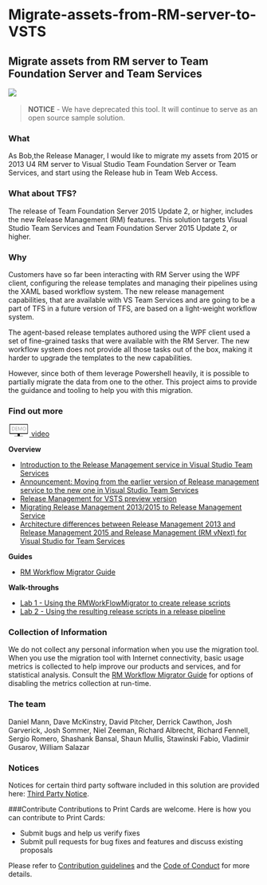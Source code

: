 # Migrate-assets-from-RM-server-to-VSTS

## Migrate assets from RM server to Team Foundation Server and Team Services ##

![](https://almrangers.visualstudio.com/DefaultCollection/_apis/public/build/definitions/7f3cfb9a-d1cb-4e66-9d36-1af87b906fe9/83/badge)

> **NOTICE** - We have deprecated this tool. It will continue to serve as an open source sample solution.

### What ###
As Bob,the Release Manager, I would like to migrate my assets from 2015 or 2013 U4 RM server to Visual Studio Team Foundation Server or Team Services, and start using the Release hub in Team Web Access. 

### What about TFS? ###

The release of Team Foundation Server 2015 Update 2, or higher, includes the new Release Management (RM) features. This solution targets Visual Studio Team Services and Team Foundation Server 2015 Update 2, or higher.

### Why ###
Customers have so far been interacting with RM Server using the WPF client, configuring the release templates and managing their pipelines using the XAML based workflow system. The new release management capabilities, that are available with VS Team Services and are going to be a part of TFS in a future version of TFS, are based on a light-weight workflow system.

The agent-based release templates authored using the WPF client used a set of fine-grained tasks that were available with the RM Server. The new workflow system does not provide all those tasks out of the box, making it harder to upgrade the templates to the new capabilities.

However, since both of them leverage Powershell heavily, it is possible to partially migrate the data from one to the other. This project aims to provide the guidance and tooling to help you with this migration.

### Find out more ###

[![](./doc/Images/demo.png) video](https://channel9.msdn.com/Series/Visual-Studio-ALM-Rangers-Demos/Project-Demo-Migration-of-RM-assets-from-RM-server-to-TFS)

**Overview**

- [Introduction to the Release Management service in Visual Studio Team Services](doc/Intro-to-Release-Managment-VisualStudioTeamServices.md)
- [Announcement: Moving from the earlier version of Release management service to the new one in Visual Studio Team Services](http://blogs.msdn.com/b/visualstudioalm/archive/2015/11/19/moving-from-the-earlier-version-of-release-management-service-to-the-new-one-in-visual-studio-team-services.aspx)
- [Release Management for VSTS preview version](https://msdn.microsoft.com/Library/vs/alm/Release/overview-rmpreview)
- [Migrating Release Management 2013/2015 to Release Management Service](http://incyclesoftware.com/2015/11/migrating-release-management-20132015-to-release-management-service/)
- [Architecture differences between Release Management 2013 and Release Management 2015 and Release Management (RM vNext) for Visual Studio for Team Services](doc/RMArchitecture-comparison-between-RM2013-2015-and-RMvNext-for-VSTS.md)

**Guides**

- [RM Workflow Migrator Guide](doc/RM-Workflow-Migrator-Guide.md)

**Walk-throughs**

- [Lab 1 - Using the RMWorkFlowMigrator to create release scripts](doc/Lab-1-Using-the-RMWorkFlowMigrator-to-create-release-scripts.md)
- [Lab 2 - Using the resulting release scripts in a release pipeline](doc/Lab-2-Using-the-resulting-release-scripts-in-a-release-pipeline.md)

### Collection of Information ###

We do not collect any personal information when you use the migration tool. When you use the migration tool with Internet connectivity, basic usage metrics is collected to help improve our products and services, and for statistical analysis. Consult the [RM Workflow Migrator Guide](doc/RM-Workflow-Migrator-Guide.md) for options of disabling the metrics collection at run-time.

### The team ###
Daniel Mann, Dave McKinstry, David Pitcher, Derrick Cawthon, Josh Garverick, Josh Sommer, Niel Zeeman, Richard Albrecht, Richard Fennell, Sergio Romero, Shashank Bansal, Shaun Mullis, Stawinski Fabio, Vladimir Gusarov, William Salazar

### Notices ###
Notices for certain third party software included in this solution are provided here: [Third Party Notice](ThirdPartyNotices.txt).

###Contribute
Contributions to Print Cards are welcome. Here is how you can contribute to Print Cards:  

- Submit bugs and help us verify fixes  
- Submit pull requests for bug fixes and features and discuss existing proposals   

Please refer to [Contribution guidelines](.github/CONTRIBUTING.md) and the [Code of Conduct](.github/COC.md) for more details.
